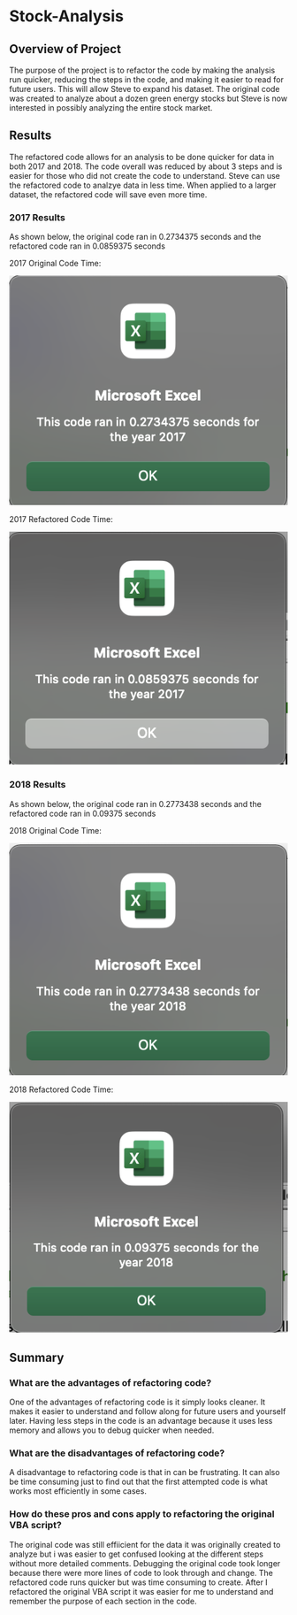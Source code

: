 # Stock-Analysis

## Overview of Project
The purpose of the project is to refactor the code by making the analysis run quicker, reducing the steps in the code, and making it easier to read for future users. This will allow Steve to expand his dataset. The original code was created to analyze about a dozen green energy stocks but Steve is now interested in possibly analyzing the entire stock market.  

## Results
The refactored code allows for an analysis to be done quicker for data in both 2017 and 2018. The code overall was reduced by about 3 steps and is easier for those who did not create the code to understand. Steve can use the refactored code to analzye data in less time. When applied to a larger dataset, the refactored code will save even more time. 

### 2017 Results
As shown below, the original code ran in 0.2734375 seconds and the refactored code ran in 0.0859375 seconds

2017 Original Code Time:

![2017 original code time](https://github.com/jaousley/Stock-Analysis/blob/main/2017%20original%20code%20time%20.png)

2017 Refactored Code Time:

![VBA_Challenge_2017](https://github.com/jaousley/Stock-Analysis/blob/main/VBA_Challenge_2017.png)

### 2018 Results
As shown below, the original code ran in 0.2773438 seconds and the refactored code ran in 0.09375 seconds

2018 Original Code Time:

![2018 original code time](https://github.com/jaousley/Stock-Analysis/blob/main/2018%20original%20code%20time.png)

2018 Refactored Code Time:

![VBA_Challenge_2018](https://github.com/jaousley/Stock-Analysis/blob/main/VBA_Challenge_2018.png)

## Summary

### What are the advantages of refactoring code?

One of the advantages of refactoring code is it simply looks cleaner. It makes it easier to understand and follow along for future users and yourself later. Having less steps in the code is an advantage because it uses less memory and allows you to debug quicker when needed.  

### What are the disadvantages of refactoring code?

A disadvantage to refactoring code is that in can be frustrating. It can also be time consuming just to find out that the first attempted code is what works most efficiently in some cases. 

### How do these pros and cons apply to refactoring the original VBA script?

The original code was still effiicient for the data it was originally created to analyze but i was easier to get confused looking at the different steps without more detailed comments. Debugging the original code took longer because there were more lines of code to look through and change. The refactored code runs quicker but was time consuming to create. After I refactored the original VBA script it was easier for me to understand and remember the purpose of each section in the code.
